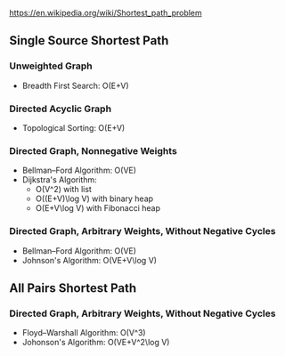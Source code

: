 https://en.wikipedia.org/wiki/Shortest_path_problem

## Single Source Shortest Path

### Unweighted Graph

* Breadth First Search: O(E+V)

### Directed Acyclic Graph

* Topological Sorting: O(E+V)

### Directed Graph, Nonnegative Weights

* Bellman–Ford Algorithm: O(VE)
* Dijkstra's Algorithm: 
  * O(V^2) with list
  * O((E+V)\log V) with binary heap
  * O(E+V\log V) with Fibonacci heap

### Directed Graph, Arbitrary Weights, Without Negative Cycles

* Bellman–Ford Algorithm: O(VE)
* Johnson's Algorithm: O(VE+V\log V)

## All Pairs Shortest Path

### Directed Graph, Arbitrary Weights, Without Negative Cycles

* Floyd–Warshall Algorithm: O(V^3)
* Johonson's Algorithm: O(VE+V^2\log V)
